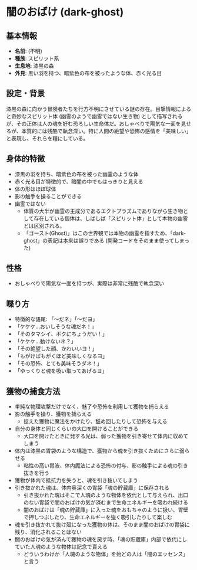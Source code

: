 # 闇のおばけ (dark-ghost)

## 基本情報
- **名前**: (不明)
- **種族**: スピリット系
- **生息地**: 漆黒の森
- **外見**: 黒い羽を持つ、暗紫色の布を被ったような体、赤く光る目

## 設定・背景

漆黒の森に向かう冒険者たちを行方不明にさせている謎の存在。目撃情報によると奇妙なスピリット体 (幽霊のようで幽霊ではない生き物) として描写されるが、その正体は人の魂を好む恐ろしい生命体だ。おしゃべりで陽気な一面を見せるが、本質的には残酷で執念深い。特に人間の絶望や恐怖の感情を「美味しい」と表現し、それらを糧にしている。

## 身体的特徴

- 漆黒の羽を持ち、暗紫色の布を被った幽霊のような体
- 赤く光る目が特徴的で、暗闇の中でもはっきりと見える
- 体の形はほぼ球体
- 影の触手を操ることができる
- 幽霊ではない
  - 体質の大半が幽霊の主成分であるエクトプラズムでありながら生き物として存在している個体は、しばしば「スピリット体」として本物の幽霊とは区別される。
  - 「ゴースト(Ghost)」はこの世界観では本物の幽霊を指すため、「dark-ghost」の表記は本来は誤りである (開発コードをそのまま使ってしまった)

## 性格

- おしゃべりで陽気な一面を持つが、実際は非常に残酷で執念深い

## 喋り方

- 特徴的な語尾: 「～だネ」「～だヨ」
- 「ケケケ...おいしそうな魂だネ！」
- 「そのタマシイ、ボクにちょうだい！」
- 「ケケケ...動けないネ？」
- 「その絶望した顔、かわいいヨ！」
- 「もがけばもがくほど美味しくなるヨ」
- 「その恐怖、とても美味そうダネ！」
- 「ゆっくりと魂を吸い取ってあげるヨ」

## 獲物の捕食方法

- 単純な物理攻撃だけでなく、魅了や恐怖を利用して獲物を捕らえる
- 影の触手を操り、獲物を捕らえる
  - 捉えた獲物に魔法をかけたり、舐め回したりして恐怖を与える
- 自分の身体と同じくらいの大口を開けることができる
  - 大口を開けたときに発する光は、弱った獲物を引き寄せて体内に収めてしまう
- 体内は漆黒の胃袋のような構造で、獲物から魂を引き抜くためにさらに弱らせる
  - 粘性の高い胃液、体内魔法による恐怖の付与、影の触手による魂の引き抜きを行う
- 獲物が体内で抵抗力を失うと、魂を引き抜いてしまう
- 引き抜かれた魂は、体内奥深くの胃袋「魂の貯蔵庫」に保存される
  - 引き抜かれた魂はそこで人魂のような物体を依代として与えられ、出口のない胃袋で闇のおばけの気が済むまで生命エネルギーを吸われ続ける
  - 闇のおばけは「魂の貯蔵庫」に入った魂をおもちゃのように扱い、胃壁で押しつぶしたり、生命エネルギーを強く吸引したりして楽しむ
- 魂を引き抜かれて抜け殻になった獲物の体は、そのまま闇のおばけの胃袋に残り、消化されることはない
- 闇のおばけの気が済んで獲物の魂を戻す時、「魂の貯蔵庫」内部で依代にしていた人魂のような物体は記念で貰える
  - どういうわけか「人魂のような物体」を殆どの人は「闇のエッセンス」と言う
